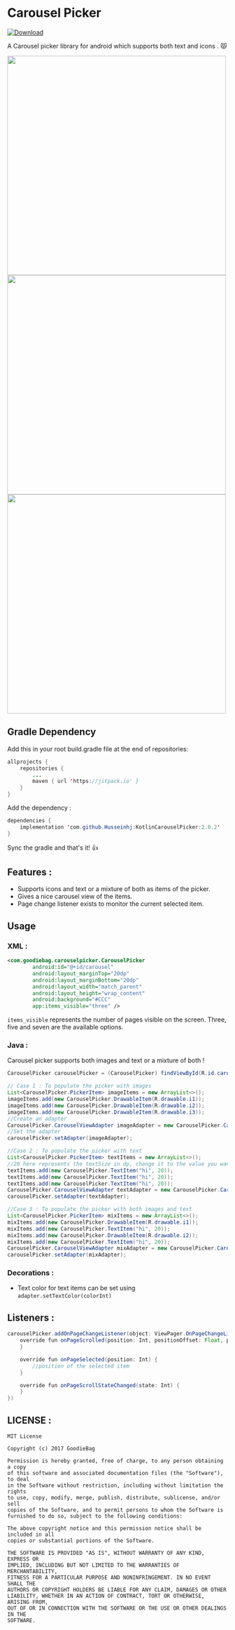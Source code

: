 # Carousel Picker

[![Download](https://jitpack.io/v/Husseinhj/KotlinCarouselPicker.svg)](https://jitpack.io/#Husseinhj/KotlinCarouselPicker)


 A Carousel picker library for android which supports both text and icons . :pouting_cat:
 
 <img src="https://raw.githubusercontent.com/GoodieBag/CarouselPicker/master/gif/gif_image_480.gif" height="500"> <img src="https://raw.githubusercontent.com/GoodieBag/CarouselPicker/master/gif/gif_text_480.gif" height="500">
<img src="https://raw.githubusercontent.com/GoodieBag/CarouselPicker/master/gif/gif_mix_480.gif" height="500">
 
## Gradle Dependency

Add this in your root build.gradle file at the end of repositories:
```java
allprojects {
	repositories {
		...
		maven { url 'https://jitpack.io' }
	}
}
```
Add the dependency : 
```java
dependencies {
	implementation 'com.github.Husseinhj:KotlinCarouselPicker:2.0.2'
}
```
Sync the gradle and that's it! :+1:

## Features : 
* Supports icons and text or a mixture of both as items of the picker.
* Gives a nice carousel view of the items.
* Page change listener exists to monitor the current selected item.

## Usage

### XML : 

```xml
<com.goodiebag.carouselpicker.CarouselPicker
        android:id="@+id/carousel"
        android:layout_marginTop="20dp"
        android:layout_marginBottom="20dp"
        android:layout_width="match_parent"
        android:layout_height="wrap_content"
        android:background="#CCC"
        app:items_visible="three" />
```

```items_visible```  represents the number of pages visible on the screen. Three, five and seven are the available options.


### Java :
Carousel picker supports both images and text or a mixture of both !
```java
CarouselPicker carouselPicker = (CarouselPicker) findViewById(R.id.carousel);

// Case 1 : To populate the picker with images
List<CarouselPicker.PickerItem> imageItems = new ArrayList<>();
imageItems.add(new CarouselPicker.DrawableItem(R.drawable.i1));
imageItems.add(new CarouselPicker.DrawableItem(R.drawable.i2));
imageItems.add(new CarouselPicker.DrawableItem(R.drawable.i3));
//Create an adapter
CarouselPicker.CarouselViewAdapter imageAdapter = new CarouselPicker.CarouselViewAdapter(this, imageItems, 0);
//Set the adapter
carouselPicker.setAdapter(imageAdapter);

//Case 2 : To populate the picker with text
List<CarouselPicker.PickerItem> textItems = new ArrayList<>();
//20 here represents the textSize in dp, change it to the value you want.
textItems.add(new CarouselPicker.TextItem("hi", 20));
textItems.add(new CarouselPicker.TextItem("hi", 20));
textItems.add(new CarouselPicker.TextItem("hi", 20));
CarouselPicker.CarouselViewAdapter textAdapter = new CarouselPicker.CarouselViewAdapter(this, textItems, 0);
carouselPicker.setAdapter(textAdapter);

//Case 3 : To populate the picker with both images and text
List<CarouselPicker.PickerItem> mixItems = new ArrayList<>();
mixItems.add(new CarouselPicker.DrawableItem(R.drawable.i1));
mixItems.add(new CarouselPicker.TextItem("hi", 20));
mixItems.add(new CarouselPicker.DrawableItem(R.drawable.i2));
mixItems.add(new CarouselPicker.TextItem("hi", 20));
CarouselPicker.CarouselViewAdapter mixAdapter = new CarouselPicker.CarouselViewAdapter(this, mixItems, 0);
carouselPicker.setAdapter(mixAdapter);
```

### Decorations :
- Text color for text items can be set using ```adapter.setTextColor(colorInt)```

## Listeners :
```java
carouselPicker.addOnPageChangeListener(object: ViewPager.OnPageChangeListener {
	override fun onPageScrolled(position: Int, positionOffset: Float, positionOffsetPixels: Int) {
	}

	override fun onPageSelected(position: Int) {
		//position of the selected item
	}

	override fun onPageScrollStateChanged(state: Int) {
	}
})
```

## LICENSE : 
```
MIT License

Copyright (c) 2017 GoodieBag

Permission is hereby granted, free of charge, to any person obtaining a copy
of this software and associated documentation files (the "Software"), to deal
in the Software without restriction, including without limitation the rights
to use, copy, modify, merge, publish, distribute, sublicense, and/or sell
copies of the Software, and to permit persons to whom the Software is
furnished to do so, subject to the following conditions:

The above copyright notice and this permission notice shall be included in all
copies or substantial portions of the Software.

THE SOFTWARE IS PROVIDED "AS IS", WITHOUT WARRANTY OF ANY KIND, EXPRESS OR
IMPLIED, INCLUDING BUT NOT LIMITED TO THE WARRANTIES OF MERCHANTABILITY,
FITNESS FOR A PARTICULAR PURPOSE AND NONINFRINGEMENT. IN NO EVENT SHALL THE
AUTHORS OR COPYRIGHT HOLDERS BE LIABLE FOR ANY CLAIM, DAMAGES OR OTHER
LIABILITY, WHETHER IN AN ACTION OF CONTRACT, TORT OR OTHERWISE, ARISING FROM,
OUT OF OR IN CONNECTION WITH THE SOFTWARE OR THE USE OR OTHER DEALINGS IN THE
SOFTWARE.
```
